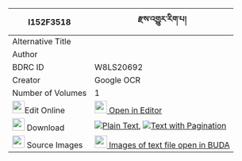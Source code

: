 |I152F3518|རྫས་འགྱུར་རིག་པ། 
| --- | --- 
|Alternative Title |
|Author | 
|BDRC ID | W8LS20692
|Creator | Google OCR
|Number of Volumes| 1
|<img width="25" src="https://img.icons8.com/color/25/000000/edit-property.png">Edit Online| [<img width="25" src="https://avatars.githubusercontent.com/u/45091458?s=200&v=4"> Open in Editor](http://editor.openpecha.org/I152F3518)
|<img width="25" src="https://img.icons8.com/fluent/48/000000/download-2.png"/>  Download | [![](https://img.icons8.com/color/20/000000/txt.png)Plain Text](https://github.com/Openpecha/I152F3518/releases/download/v2/dze_gyur_rigpa_plain_I152F3518.zip), [![](https://img.icons8.com/color/20/000000/txt.png)Text with Pagination](https://github.com/Openpecha/I152F3518/releases/download/v2/dze_gyur_rigpa_pages_I152F3518.zip)
|<img width="25" src="https://img.icons8.com/plasticine/100/000000/pictures-folder.png"/>  Source Images | [<img width="25" src="https://library.bdrc.io/icons/BUDA-small.svg"> Images of text file open in BUDA](https://library.bdrc.io/show/bdr:W8LS20692)